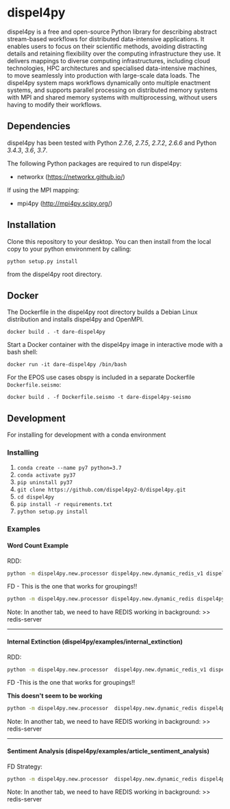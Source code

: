 # dispel4py

dispel4py is a free and open-source Python library for describing abstract stream-based workflows for distributed data-intensive applications. It enables users to focus on their scientific methods, avoiding distracting details and retaining flexibility over the computing infrastructure they use.  It delivers mappings to diverse computing infrastructures, including cloud technologies, HPC architectures and  specialised data-intensive machines, to move seamlessly into production with large-scale data loads. The dispel4py system maps workflows dynamically onto multiple enactment systems, and supports parallel processing on distributed memory systems with MPI and shared memory systems with multiprocessing, without users having to modify their workflows.

## Dependencies

dispel4py has been tested with Python *2.7.6*, *2.7.5*, *2.7.2*, *2.6.6* and Python *3.4.3*, *3.6*, *3.7*.

The following Python packages are required to run dispel4py:

- networkx (https://networkx.github.io/)

If using the MPI mapping:

- mpi4py (http://mpi4py.scipy.org/)

## Installation

Clone this repository to your desktop. You can then install from the local copy to your python environment by calling:

```
python setup.py install
```

from the dispel4py root directory.

## Docker

The Dockerfile in the dispel4py root directory builds a Debian Linux distribution and installs dispel4py and OpenMPI.

```
docker build . -t dare-dispel4py
```

Start a Docker container with the dispel4py image in interactive mode with a bash shell:

```
docker run -it dare-dispel4py /bin/bash
```

For the EPOS use cases obspy is included in a separate Dockerfile `Dockerfile.seismo`:

```
docker build . -f Dockerfile.seismo -t dare-dispel4py-seismo
```

## Development
For installing for development with a conda environment

### Installing
1. `conda create --name py7 python=3.7`
2. `conda activate py37`
3. `pip uninstall py37`
4. `git clone https://github.com/dispel4py2-0/dispel4py.git`
5. `cd dispel4py`
6. `pip install -r requirements.txt`
7. `python setup.py install`

### Examples
#### Word Count Example

RDD:
```sh
python -m dispel4py.new.processor dispel4py.new.dynamic_redis_v1 dispel4py.examples.graph_testing.word_count -ri localhost -n 4 -i 10
```

FD - This is the one that works for groupings!!

```sh
python -m dispel4py.new.processor dispel4py.new.dynamic_redis dispel4py.examples.graph_testing.word_count -ri localhost -n 4 -i 10
```

Note: In another tab, we need to have REDIS working in background: >> redis-server

---

#### Internal Extinction (dispel4py/examples/internal_extinction)

RDD:
```sh
python -m dispel4py.new.processor  dispel4py.new.dynamic_redis_v1 dispel4py.examples.internal_extinction.int_ext_graph  -ri localhost -n 4 -d "{\"read\" : [ {\"input\" : \"dispel4py/examples/internal_extinction/coordinates.txt\"} ]}"
```

FD -This is the one that works for groupings!!

**This doesn't seem to be working**
```sh
python -m dispel4py.new.processor  dispel4py.new.dynamic_redis dispel4py.examples.internal_extinction.int_ext_graph  -ri localhost -n 4 -d "{\"read\" : [ {\"input\" : \"dispel4py/examples/internal_extinction/coordinates.txt\"} ]}"
```

Note: In another tab, we need to have REDIS working in background: >> redis-server

---

#### Sentiment Analysis (dispel4py/examples/article_sentiment_analysis)

FD Strategy:
```sh
python -m dispel4py.new.processor  dispel4py.new.dynamic_redis dispel4py.examples.article_sentiment_analysis.analysis_sentiment -ri localhost -n 32 -d "{\"read\" : [ {\"input\" : \"dispel4py/examples/articles_sentiment_analysis/Articles_cleaned.csv\"} ]}
```

Note: In another tab, we need to have REDIS working in background: >> redis-server

